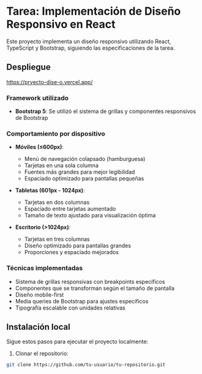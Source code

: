# Tarea: Implementación de Diseño Responsivo en React

Este proyecto implementa un diseño responsivo utilizando React, TypeScript y Bootstrap, siguiendo las especificaciones de la tarea.

## Despliegue

https://pryecto-dise-o.vercel.app/

### Framework utilizado
- **Bootstrap 5**: Se utilizó el sistema de grillas y componentes responsivos de Bootstrap

### Comportamiento por dispositivo
- **Móviles (≤600px)**:
  - Menú de navegación colapsado (hamburguesa)
  - Tarjetas en una sola columna
  - Fuentes más grandes para mejor legibilidad
  - Espaciado optimizado para pantallas pequeñas
  
- **Tabletas (601px - 1024px)**:
  - Tarjetas en dos columnas
  - Espaciado entre tarjetas aumentado
  - Tamaño de texto ajustado para visualización óptima
  
- **Escritorio (>1024px)**:
  - Tarjetas en tres columnas
  - Diseño optimizado para pantallas grandes
  - Proporciones y espaciado mejorados

### Técnicas implementadas
- Sistema de grillas responsivas con breakpoints específicos
- Componentes que se transforman según el tamaño de pantalla
- Diseño mobile-first
- Media queries de Bootstrap para ajustes específicos
- Tipografía escalable con unidades relativas



## Instalación local

Sigue estos pasos para ejecutar el proyecto localmente:

1. Clonar el repositorio:
```bash
git clone https://github.com/tu-usuario/tu-repositorio.git